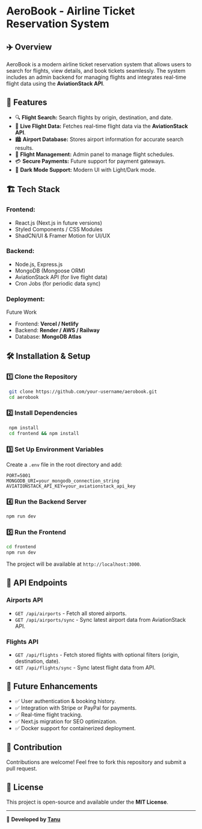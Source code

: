 # AeroBook - Airline Ticket Reservation System

## ✈️ Overview
AeroBook is a modern airline ticket reservation system that allows users to search for flights, view details, and book tickets seamlessly. The system includes an admin backend for managing flights and integrates real-time flight data using the **AviationStack API**.

## 🚀 Features
- 🔍 **Flight Search:** Search flights by origin, destination, and date.
- 🛫 **Live Flight Data:** Fetches real-time flight data via the **AviationStack API**.
- 🏙 **Airport Database:** Stores airport information for accurate search results.
- 📅 **Flight Management:** Admin panel to manage flight schedules.
- 💳 **Secure Payments:** Future support for payment gateways.
- 🌙 **Dark Mode Support:** Modern UI with Light/Dark mode.

## 🏗️ Tech Stack
### **Frontend:**
- React.js (Next.js in future versions)
- Styled Components / CSS Modules
- ShadCN/UI & Framer Motion for UI/UX

### **Backend:**
- Node.js, Express.js
- MongoDB (Mongoose ORM)
- AviationStack API (for live flight data)
- Cron Jobs (for periodic data sync)

### **Deployment:**
Future Work
- Frontend: **Vercel / Netlify**
- Backend: **Render / AWS / Railway**
- Database: **MongoDB Atlas**

## 🛠 Installation & Setup
### **1️⃣ Clone the Repository**
```sh
 git clone https://github.com/your-username/aerobook.git
 cd aerobook
```

### **2️⃣ Install Dependencies**
```sh
 npm install
 cd frontend && npm install
```

### **3️⃣ Set Up Environment Variables**
Create a `.env` file in the root directory and add:
```env
PORT=5001
MONGODB_URI=your_mongodb_connection_string
AVIATIONSTACK_API_KEY=your_aviationstack_api_key
```

### **4️⃣ Run the Backend Server**
```sh
npm run dev
```

### **5️⃣ Run the Frontend**
```sh
cd frontend
npm run dev
```

The project will be available at `http://localhost:3000`.

## 📡 API Endpoints
### **Airports API**
- `GET /api/airports` - Fetch all stored airports.
- `GET /api/airports/sync` - Sync latest airport data from AviationStack API.

### **Flights API**
- `GET /api/flights` - Fetch stored flights with optional filters (origin, destination, date).
- `GET /api/flights/sync` - Sync latest flight data from API.

## 📌 Future Enhancements
- ✅ User authentication & booking history.
- ✅ Integration with Stripe or PayPal for payments.
- ✅ Real-time flight tracking.
- ✅ Next.js migration for SEO optimization.
- ✅ Docker support for containerized deployment.

## 🤝 Contribution
Contributions are welcome! Feel free to fork this repository and submit a pull request.

## 📜 License
This project is open-source and available under the **MIT License**.

---

🚀 **Developed by [Tanu](https://github.com/tanutiwarii)**

